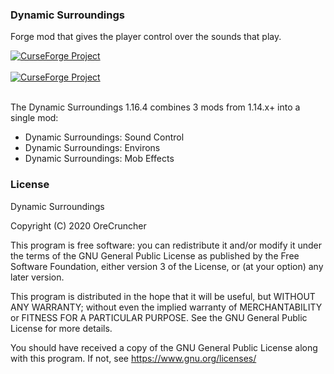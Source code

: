 ### Dynamic Surroundings
Forge mod that gives the player control over the sounds that play.

<a href="https://www.curseforge.com/minecraft/mc-mods/dynamic_surrounding_resurrected"><img src="http://cf.way2muchnoise.eu/versions/dynamic_surrounding_resurrected.svg" alt="CurseForge Project"/></a>
</br></br>
<a href="https://www.curseforge.com/minecraft/mc-mods/dynamic_surrounding_resurrected"><img src="http://cf.way2muchnoise.eu/full_dynamic_surrounding_resurrected_downloads.svg" alt="CurseForge Project"/></a>
</br></br>

The Dynamic Surroundings 1.16.4 combines 3 mods from 1.14.x+ into a single mod:
* Dynamic Surroundings: Sound Control
* Dynamic Surroundings: Environs
* Dynamic Surroundings: Mob Effects

### License
 Dynamic Surroundings
 
 Copyright (C) 2020  OreCruncher
 
 This program is free software: you can redistribute it and/or modify
 it under the terms of the GNU General Public License as published by
 the Free Software Foundation, either version 3 of the License, or
 (at your option) any later version.
 
 This program is distributed in the hope that it will be useful,
 but WITHOUT ANY WARRANTY; without even the implied warranty of
 MERCHANTABILITY or FITNESS FOR A PARTICULAR PURPOSE.  See the
 GNU General Public License for more details.
 
 You should have received a copy of the GNU General Public License
 along with this program.  If not, see <https://www.gnu.org/licenses/>
